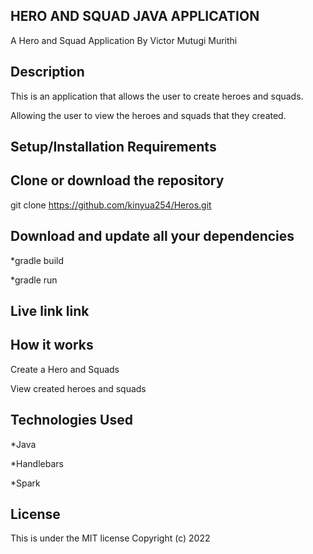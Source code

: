 ## HERO AND SQUAD JAVA APPLICATION

A Hero and Squad Application
By Victor Mutugi Murithi

## Description

This is an application that allows the user to create heroes and squads. 

Allowing the user to view the heroes and squads that they created.

## Setup/Installation Requirements

## Clone or download the repository
git clone https://github.com/kinyua254/Heros.git

## Download and update all your dependencies

*gradle build

*gradle run


## Live link link


## How it works

Create a Hero and Squads

View created heroes and squads

## Technologies Used

*Java

*Handlebars

*Spark

## License

This is under the MIT license Copyright (c) 2022